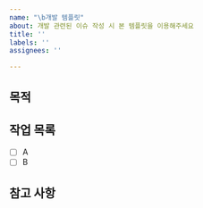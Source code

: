 ```yaml
---
name: "\b개발 템플릿"
about: 개발 관련된 이슈 작성 시 본 템플릿을 이용해주세요
title: ''
labels: ''
assignees: ''

---
```


## 목적

## 작업 목록
- [ ] A
- [ ] B

## 참고 사항
